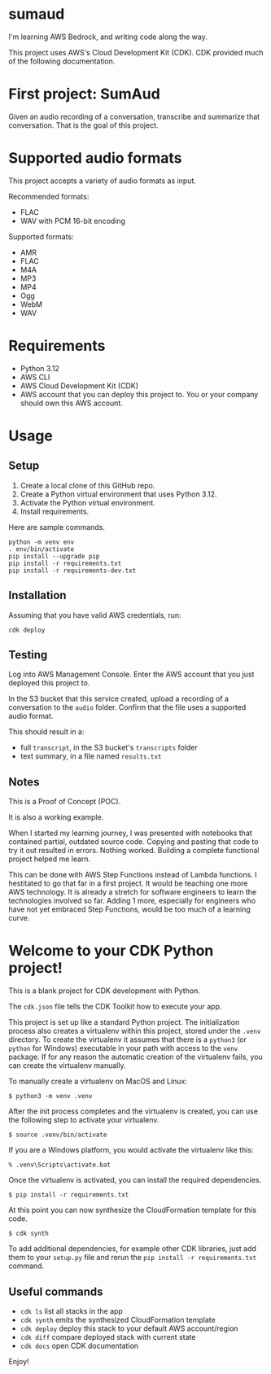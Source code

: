 # sumaud

I'm learning AWS Bedrock, and writing code along the way.

This project uses AWS's Cloud Development Kit (CDK).
CDK provided much of the following documentation.

# First project: SumAud

Given an audio recording of a conversation,
transcribe and summarize that conversation.
That is the goal of this project.

# Supported audio formats

This project accepts a variety of audio formats as input.

Recommended formats:

- FLAC
- WAV with PCM 16-bit encoding

Supported formats:

- AMR
- FLAC
- M4A
- MP3
- MP4
- Ogg
- WebM
- WAV

# Requirements

- Python 3.12
- AWS CLI
- AWS Cloud Development Kit (CDK)
- AWS account that you can deploy this project to. You or your company should own this AWS account.

# Usage

## Setup

1. Create a local clone of this GitHub repo.
2. Create a Python virtual environment that uses Python 3.12.
3. Activate the Python virtual environment.
4. Install requirements.

Here are sample commands.

```
python -m venv env
. env/bin/activate
pip install --upgrade pip
pip install -r requirements.txt
pip install -r requirements-dev.txt
```

## Installation

Assuming that you have valid AWS credentials, run:

`cdk deploy`

## Testing

Log into AWS Management Console.
Enter the AWS account that you just deployed this project to.

In the S3 bucket that this service created, upload a recording of a
conversation to the `audio` folder.  Confirm that the file uses a
supported audio format.

This should result in a:

- full `transcript`, in the S3 bucket's `transcripts` folder
- text summary, in a file named `results.txt`

## Notes

This is a Proof of Concept (POC).

It is also a working example.

When I started my learning journey,
I was presented with notebooks that contained partial, outdated source code.
Copying and pasting that code to try it out resulted in errors. Nothing worked.
Building a complete functional project helped me learn.

This can be done with AWS Step Functions instead of Lambda functions. I hestitated to go that far in a first project.  It would be teaching one more AWS technology.  It is already
a stretch for software engineers to learn the technologies involved so far.  Adding 1 more, especially for engineers who have not yet embraced Step Functions, would be too much of a learning curve.

# Welcome to your CDK Python project!

This is a blank project for CDK development with Python.

The `cdk.json` file tells the CDK Toolkit how to execute your app.

This project is set up like a standard Python project.  The initialization
process also creates a virtualenv within this project, stored under the `.venv`
directory.  To create the virtualenv it assumes that there is a `python3`
(or `python` for Windows) executable in your path with access to the `venv`
package. If for any reason the automatic creation of the virtualenv fails,
you can create the virtualenv manually.

To manually create a virtualenv on MacOS and Linux:

```
$ python3 -m venv .venv
```

After the init process completes and the virtualenv is created, you can use the following
step to activate your virtualenv.

```
$ source .venv/bin/activate
```

If you are a Windows platform, you would activate the virtualenv like this:

```
% .venv\Scripts\activate.bat
```

Once the virtualenv is activated, you can install the required dependencies.

```
$ pip install -r requirements.txt
```

At this point you can now synthesize the CloudFormation template for this code.

```
$ cdk synth
```

To add additional dependencies, for example other CDK libraries, just add
them to your `setup.py` file and rerun the `pip install -r requirements.txt`
command.

## Useful commands

 * `cdk ls`          list all stacks in the app
 * `cdk synth`       emits the synthesized CloudFormation template
 * `cdk deploy`      deploy this stack to your default AWS account/region
 * `cdk diff`        compare deployed stack with current state
 * `cdk docs`        open CDK documentation

Enjoy!
